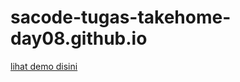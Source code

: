 # sacode-tugas-takehome-day08.github.io
[lihat demo disini](https://siprianusevin.github.io/sacode-tugas-takehome-day08.github.io/)
